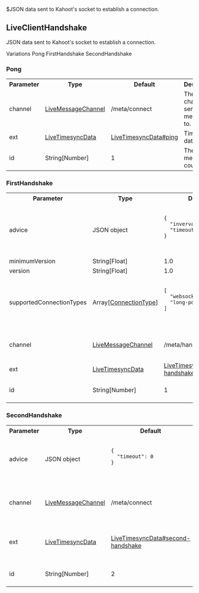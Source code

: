 $JSON data sent to Kahoot's socket to establish a connection.
## LiveClientHandshake
JSON data sent to Kahoot's socket to establish a connection.

<div class="navigation">
  <div>
    <span>Variations</span>
    <a link="?scrollTo=pong" class="nav">Pong</a>
    <a link="?scrollTo=first-handshake" class="nav">FirstHandshake</a>
    <a link="?scrollTo=second-handshake" class="nav">SecondHandshake</a>
  </div>
</div>

<a class="nam" link="?scrollTo=pong"></a>
### Pong
<table>
  <tr>
    <th>Parameter</th>
    <th>Type</th>
    <th>Default</th>
    <th>Description</th>
  </tr>
  <tr>
    <td>channel</td>
    <td><a href="/enum/LiveMessageChannel">LiveMessageChannel</a></td>
    <td>/meta/connect</td>
    <td>The channel to send the message to.</td>
  </tr>
  <tr>
    <td>ext</td>
    <td><a href="/enum/LiveTimesyncData">LiveTimesyncData</a></td>
    <td><a href="/enum/LiveTimesyncData?scrollTo=ping">LiveTimesyncData#ping</a></td>
    <td>Timesync data.</td>
  </tr>
  <tr>
    <td>id</td>
    <td>String[Number]</td>
    <td>1</td>
    <td>The sent message counter.</td>
  </tr>
</table>

<a class="nam" link="?scrollTo=first-handshake"></a>
### FirstHandshake
<table>
  <tr>
    <th>Parameter</th>
    <th>Type</th>
    <th>Default</th>
    <th>Description</th>
  </tr>
  <tr>
    <td>advice</td>
    <td>JSON object</td>
    <td>
      <pre>
        <code>
<!--   -->{
<!--   -->  "inverval": 0,
<!--   -->  "timeout": 60000
<!--   -->}
        </code>
      </pre>
    </td>
    <td>Advice for the server for connection timings.</td>
  </tr>
  <tr>
    <td>minimumVersion</td>
    <td>String[Float]</td>
    <td>1.0</td>
    <td></td>
  </tr>
  <tr>
    <td>version</td>
    <td>String[Float]</td>
    <td>1.0</td>
    <td></td>
  </tr>
  <tr>
    <td>supportedConnectionTypes</td>
    <td>Array[<a href="/enum/ConnectionType">ConnectionType</a>]</td>
    <td>
      <pre>
        <code>
<!--   -->[
<!--   -->  "websocket",
<!--   -->  "long-polling"
<!--   -->]
        </code>
      </pre>
    </td>
    <td>The type of connections that the client supports.</td>
  </tr>
  <tr>
    <td>channel</td>
    <td><a href="/enum/LiveMessageChannel">LiveMessageChannel</a></td>
    <td>/meta/handshake</td>
    <td>The channel to send the message to.</td>
  </tr>
  <tr>
    <td>ext</td>
    <td><a href="/enum/LiveTimesyncData">LiveTimesyncData</a></td>
    <td><a href="/enum/LiveTimesyncData?scrollTo=first-handshake">LiveTimesyncData#first-handshake</a></td>
    <td>Timesync data.</td>
  </tr>
  <tr>
    <td>id</td>
    <td>String[Number]</td>
    <td>1</td>
    <td>The sent message counter.</td>
  </tr>
</table>

<a class="nam" link="?scrollTo=second-handshake"></a>
### SecondHandshake
<table>
  <tr>
    <th>Parameter</th>
    <th>Type</th>
    <th>Default</th>
    <th>Description</th>
  </tr>
  <tr>
    <td>advice</td>
    <td>JSON object</td>
    <td>
      <pre>
        <code>
<!--   -->{
<!--   -->  "timeout": 0
<!--   -->}
        </code>
      </pre>
    </td>
    <td>Advice for the server for connection timings.</td>
  </tr>
  <tr>
    <td>channel</td>
    <td><a href="/enum/LiveMessageChannel">LiveMessageChannel</a></td>
    <td>/meta/connect</td>
    <td>The channel to send the message to.</td>
  </tr>
  <tr>
    <td>ext</td>
    <td><a href="/enum/LiveTimesyncData">LiveTimesyncData</a></td>
    <td><a href="/enum/LiveTimesyncData?scrollTo=second-handshake">LiveTimesyncData#second-handshake</a></td>
    <td>The channel to send the message to.</td>
  </tr>
  <tr>
    <td>id</td>
    <td>String[Number]</td>
    <td>2</td>
    <td>The sent message counter.</td>
  </tr>
</table>
